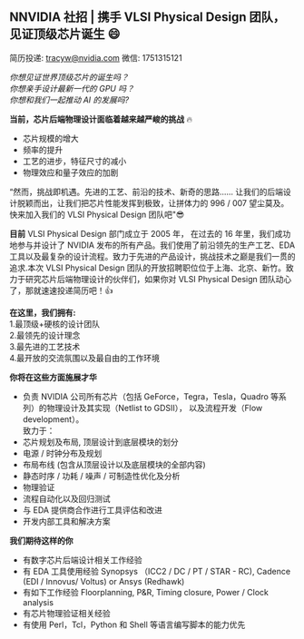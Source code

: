 
## NNVIDIA 社招 | 携手 VLSI Physical Design 团队，见证顶级芯片诞生  :smile:

简历投递: tracyw@nvidia.com 微信: 1751315121

*你想见证世界顶级芯片的诞生吗？*  
*你想亲手设计最新一代的 GPU 吗？*  
*你想和我们一起推动 AI 的发展吗?* 

**当前，芯片后端物理设计面临着越来越严峻的挑战**  :fire: 
- 芯片规模的增大  
- 频率的提升  
- 工艺的进步，特征尺寸的减小  
- 物理效应和量子效应的加剧  

“然而，挑战即机遇。先进的工艺、前沿的技术、新奇的思路...... 让我们的后端设计脱颖而出，让我们把芯片性能发挥到极致，让拼体力的 996 / 007 望尘莫及。快来加入我们的 VLSI Physical Design 团队吧":sunglasses:

**目前** VLSI Physical Design 部门成立于 2005 年， 在过去的 16 年里，我们成功地参与并设计了 NVIDIA 发布的所有产品。我们使用了前沿领先的生产工艺、EDA 工具以及最复杂的设计流程。致力于先进的产品设计，挑战技术之巅是我们一贯的追求.本次 VLSI Physical Design 团队的开放招聘职位位于上海、北京、新竹。致力于研究芯片后端物理设计的伙伴们，如果你对 VLSI Physical Design 团队动心了，那就速速投递简历吧！:+1:

**在这里，我们拥有:**     
1.最顶级+硬核的设计团队  
2.最领先的设计理念  
3.最先进的工艺技术  
4.最开放的交流氛围以及最自由的工作环境

**你将在这些方面施展才华**   
-	负责 NVIDIA 公司所有芯片（包括 GeForce，Tegra，Tesla，Quadro 等系列）的物理设计及其实现（Netlist to GDSII）， 以及流程开发（Flow development）。  
致力于：
- 芯片规划及布局, 顶层设计到底层模块的划分
- 电源 / 时钟分布及规划
- 布局布线 (包含从顶层设计以及底层模块的全部内容)
- 静态时序 / 功耗 / 噪声 / 可制造性优化及分析
- 物理验证
- 流程自动化以及回归测试
- 与 EDA 提供商合作进行工具评估和改进
- 开发内部工具和解决方案

**我们期待这样的你** 
- 有数字芯片后端设计相关工作经验
- 有 EDA 工具使用经验 Synopsys （ICC2 / DC / PT / STAR - RC), Cadence (EDI / Innovus/ Voltus) or Ansys (Redhawk)
- 有如下工作经验 Floorplanning, P&R, Timing closure, Power / Clock analysis
- 有芯片物理验证相关经验
- 有使用 Perl，Tcl，Python 和 Shell 等语言编写脚本的能力优先
